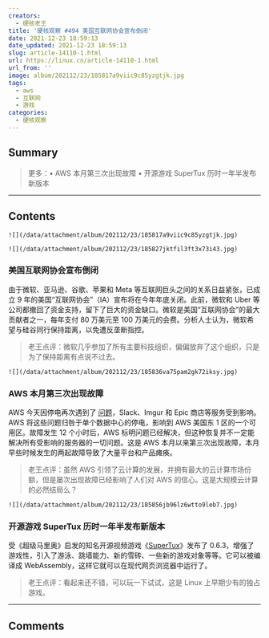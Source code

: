 ```yaml
---
creators:
  - 硬核老王
title: '硬核观察 #494 美国互联网协会宣布倒闭'
date: 2021-12-23 18:59:13
date_updated: 2021-12-23 18:59:13
slug: article-14110-1.html
url: https://linux.cn/article-14110-1.html
url_from: ''
image: album/202112/23/185817a9viic9c85yzgtjk.jpg
tags:
  - aws
  - 互联网
  - 游戏
categories:
  - 硬核观察
---
```


## Summary

> 更多：• AWS 本月第三次出现故障 • 开源游戏 SuperTux 历时一年半发布新版本

***

<!-- more -->

## Contents

`![](/data/attachment/album/202112/23/185817a9viic9c85yzgtjk.jpg)`

`![](/data/attachment/album/202112/23/185827jktfil3ft3x73i43.jpg)`

### 美国互联网协会宣布倒闭

由于微软、亚马逊、谷歌、苹果和 Meta 等互联网巨头之间的关系日益紧张，已成立 9 年的美国“互联网协会”（IA）宣布将在今年年底关闭。此前，微软和 Uber 等公司都撤回了资金支持，留下了巨大的资金缺口。微软是美国“互联网协会”的最大贡献者之一，每年支付 80 万美元至 100 万美元的会费。分析人士认为，微软希望与硅谷同行保持距离，以免遭反垄断指控。

> 
> 老王点评：微软几乎参加了所有主要科技组织，偏偏放弃了这个组织，只是为了保持距离有点说不过去。
> 
> 
> 

`![](/data/attachment/album/202112/23/185836va75pam2gk72iksy.jpg)`

### AWS 本月第三次出现故障

AWS 今天因停电再次遇到了 [问题](https://www.theverge.com/2021/12/22/22849780/amazon-aws-is-down-outage-slack-imgur-hulu-asana-epic)，Slack、Imgur 和 Epic 商店等服务受到影响。AWS 将这些问题归咎于单个数据中心的停电，影响到 AWS 美国东 1 区的一个可用区。故障发生 12 个小时后，AWS 标明问题已经解决，但这种恢复并不一定能解决所有受影响的服务器的一切问题。这是 AWS 本月以来第三次出现故障，本月早些时候发生的两起故障导致了大量平台和产品瘫痪。

> 
> 老王点评：虽然 AWS 引领了云计算的发展，并拥有最大的云计算市场份额，但是屡次出现故障已经影响了人们对 AWS 的信心。这是大规模云计算的必然结局么？
> 
> 
> 

`![](/data/attachment/album/202112/23/185856jb96lz6wtto9leb7.jpg)`

### 开源游戏 SuperTux 历时一年半发布新版本

受《超级马里奥》启发的知名开源视频游戏《[SuperTux](https://www.supertux.org/news/2021/12/23/0.6.3)》发布了 0.6.3，增强了游戏性，引入了游泳、跳墙能力、新的雪砖、一些新的游戏对象等等。它可以被编译成 WebAssembly，这样它就可以在现代网页浏览器中运行了。

> 
> 老王点评：看起来还不错，可以玩一下试试，这是 Linux 上早期少有的独占游戏。
> 
> 
>

***

## Comments
